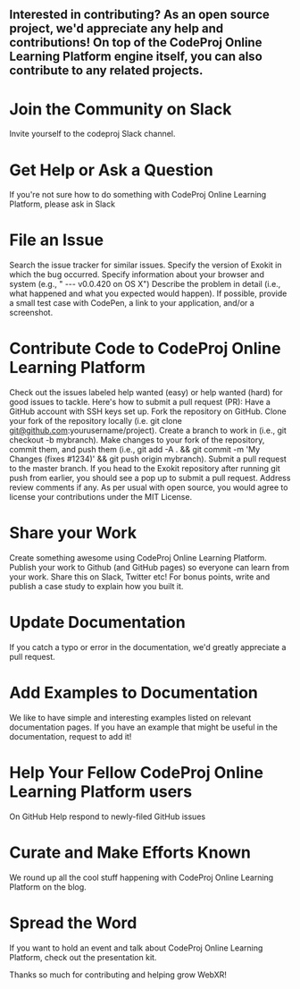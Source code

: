 ## Interested in contributing? As an open source project, we'd appreciate any help and contributions! On top of the CodeProj Online Learning Platform engine itself, you can also contribute to any related projects.

# Join the Community on Slack
Invite yourself to the codeproj Slack channel.

# Get Help or Ask a Question
If you're not sure how to do something with CodeProj Online Learning Platform, please ask in Slack

# File an Issue
Search the issue tracker for similar issues.
Specify the version of Exokit in which the bug occurred.
Specify information about your browser and system (e.g., " --- v0.0.420 on OS X")
Describe the problem in detail (i.e., what happened and what you expected would happen).
If possible, provide a small test case with CodePen, a link to your application, and/or a screenshot.

# Contribute Code to CodeProj Online Learning Platform
Check out the issues labeled help wanted (easy) or help wanted (hard) for good issues to tackle. Here's how to submit a pull request (PR):
Have a GitHub account with SSH keys set up.
Fork the repository on GitHub.
Clone your fork of the repository locally (i.e. git clone git@github.com:yourusername/project).
Create a branch to work in (i.e., git checkout -b mybranch).
Make changes to your fork of the repository, commit them, and push them (i.e., git add -A . && git commit -m 'My Changes (fixes #1234)' && git push origin mybranch).
Submit a pull request to the master branch. If you head to the Exokit repository after running git push from earlier, you should see a pop up to submit a pull request.
Address review comments if any.
As per usual with open source, you would agree to license your contributions under the MIT License.

# Share your Work
Create something awesome using CodeProj Online Learning Platform.
Publish your work to Github (and GitHub pages) so everyone can learn from your work. Share this on Slack, Twitter etc!
For bonus points, write and publish a case study to explain how you built it.

# Update Documentation
If you catch a typo or error in the documentation, we'd greatly appreciate a pull request.

# Add Examples to Documentation
We like to have simple and interesting examples listed on relevant documentation pages. If you have an example that might be useful in the documentation, request to add it!

# Help Your Fellow CodeProj Online Learning Platform users
On GitHub
Help respond to newly-filed GitHub issues

# Curate and Make Efforts Known
We round up all the cool stuff happening with CodeProj Online Learning Platform on the blog.

# Spread the Word
If you want to hold an event and talk about CodeProj Online Learning Platform, check out the presentation kit.

Thanks so much for contributing and helping grow WebXR!
